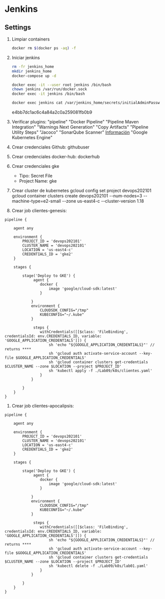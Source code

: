 # Jenkins


## Settings
1. Limpiar containers
    ```bash 
    docker rm $(docker ps -aq) -f
    ```

1. Iniciar jenkins
    ```bash         
    rm -fr jenkins_home
    mkdir jenkins_home
    docker-compose up -d
    
    docker exec -it --user root jenkins /bin/bash
    chown jenkins /var/run/docker.sock
    docker exec -it jenkins /bin/bash

    docker exec jenkins cat /var/jenkins_home/secrets/initialAdminPassword
    ``` 
    e4bb7dc1ac6c4a84a2c0a259081fb0b9

1. Verificar plugins:
    "pipeline"
    "Docker Pipeline"
    "Pipeline Maven Integration"
    "Warnings Next Generation"
    "Copy Artifacts"
    "Pipeline Utility Steps"
    "Jacoco"
    "SonarQube Scanner" [Información](https://www.jenkins.io/doc/pipeline/steps/sonar/)
    "Google Kubernetes Engine"



1. Crear credenciales Github: githubuser
1. Crear credenciales docker-hub: dockerhub
1. Crear credenciales gke
    * Tipo: Secret File
    * Project Name: gke

1. Crear cluster de kubernetes
    gcloud config set project devops202101
    gcloud container clusters create devops202101 --num-nodes=3 --machine-type=e2-small --zone us-east4-c --cluster-version 1.18

1. Crear job clientes-genesis:

```grovy    
pipeline {
            
    agent any

    environment {
        PROJECT_ID = 'devops202101'
        CLUSTER_NAME = 'devops202101'
        LOCATION = 'us-east4-c'
        CREDENTIALS_ID = 'gke2'
    }

    stages {
        
        stage('Deploy to GKE') {
             agent {
                docker { 
                    image 'google/cloud-sdk:latest' 
                }
                
            }
            environment {
                CLOUDSDK_CONFIG="/tmp"
                KUBECONFIG="~/.kube"
            }

             steps {
                withCredentials([[$class: 'FileBinding', credentialsId: env.CREDENTIALS_ID, variable: 'GOOGLE_APPLICATION_CREDENTIALS']]) {
                    sh 'echo "${GOOGLE_APPLICATION_CREDENTIALS}"' // returns ****
                    sh 'gcloud auth activate-service-account --key-file $GOOGLE_APPLICATION_CREDENTIALS'
                    sh 'gcloud container clusters get-credentials $CLUSTER_NAME --zone $LOCATION --project $PROJECT_ID'
                    sh 'kubectl apply -f ./Lab09/k8s/clientes.yaml'
                }
            }

        }
    }
}
```

1. Crear job clientes-apocalipsis:
```grovy    
pipeline {
            
    agent any

    environment {
        PROJECT_ID = 'devops202101'
        CLUSTER_NAME = 'devops202101'
        LOCATION = 'us-east4-c'
        CREDENTIALS_ID = 'gke2'
    }

    stages {
        
        stage('Deploy to GKE') {
             agent {
                docker { 
                    image 'google/cloud-sdk:latest' 
                }
                
            }
            environment {
                CLOUDSDK_CONFIG="/tmp"
                KUBECONFIG="~/.kube"
            }

             steps {
                withCredentials([[$class: 'FileBinding', credentialsId: env.CREDENTIALS_ID, variable: 'GOOGLE_APPLICATION_CREDENTIALS']]) {
                    sh 'echo "${GOOGLE_APPLICATION_CREDENTIALS}"' // returns ****
                    sh 'gcloud auth activate-service-account --key-file $GOOGLE_APPLICATION_CREDENTIALS'
                    sh 'gcloud container clusters get-credentials $CLUSTER_NAME --zone $LOCATION --project $PROJECT_ID'
                    sh 'kubectl delete -f ./Lab09/k8s/lab01.yaml'
                }
            }

        }
    }
}
```